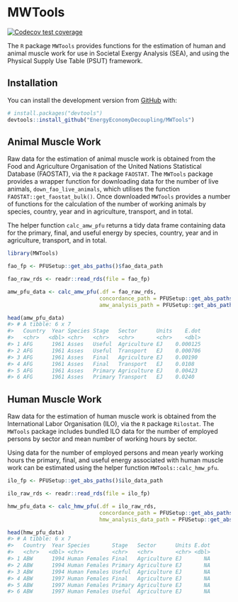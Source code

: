 
<!-- README.md is generated from README.Rmd. Please edit that file -->

# MWTools

<!-- badges: start -->

[![Codecov test
coverage](https://codecov.io/gh/EnergyEconomyDecoupling/MWTools/branch/master/graph/badge.svg)](https://codecov.io/gh/EnergyEconomyDecoupling/MWTools?branch=master)
<!-- badges: end -->

The `R` package `MWTools` provides functions for the estimation of human
and animal muscle work for use in Societal Exergy Analysis (SEA), and
using the Physical Supply Use Table (PSUT) framework.

## Installation

You can install the development version from
[GitHub](https://github.com/) with:

``` r
# install.packages("devtools")
devtools::install_github("EnergyEconomyDecoupling/MWTools")
```

## Animal Muscle Work

Raw data for the estimation of animal muscle work is obtained from the
Food and Agriculture Organisation of the United Nations Statistical
Database (FAOSTAT), via the `R` package `FAOSTAT`. The `MWTools` package
provides a wrapper function for downloading data for the number of live
animals, `down_fao_live_animals`, which utilises the function
`FAOSTAT::get_faostat_bulk()`. Once downloaded `MWTools` provides a
number of functions for the calculation of the number of working animals
by species, country, year and in agriculture, transport, and in total.

The helper function `calc_amw_pfu` returns a tidy data frame containing
data for the primary, final, and useful energy by species, country, year
and in agriculture, transport, and in total.

``` r
library(MWTools)

fao_fp <- PFUSetup::get_abs_paths()$fao_data_path

fao_raw_rds <- readr::read_rds(file = fao_fp)

amw_pfu_data <- calc_amw_pfu(.df = fao_raw_rds,
                             concordance_path = PFUSetup::get_abs_paths()$mw_concordance_path,
                             amw_analysis_path = PFUSetup::get_abs_paths()$amw_analysis_data_path)

head(amw_pfu_data)
#> # A tibble: 6 x 7
#>   Country  Year Species Stage   Sector      Units    E.dot
#>   <chr>   <dbl> <chr>   <chr>   <chr>       <chr>    <dbl>
#> 1 AFG      1961 Asses   Useful  Agriculture EJ    0.000125
#> 2 AFG      1961 Asses   Useful  Transport   EJ    0.000706
#> 3 AFG      1961 Asses   Final   Agriculture EJ    0.00190 
#> 4 AFG      1961 Asses   Final   Transport   EJ    0.0108  
#> 5 AFG      1961 Asses   Primary Agriculture EJ    0.00423 
#> 6 AFG      1961 Asses   Primary Transport   EJ    0.0240
```

## Human Muscle Work

Raw data for the estimation of human muscle work is obtained from the
International Labor Organisation (ILO), via the `R` package `Rilostat`.
The `MWTools` package includes bundled ILO data for the number of
employed persons by sector and mean number of working hours by sector.

Using data for the number of employed persons and mean yearly working
hours the primary, final, and useful energy associated with human muscle
work can be estimated using the helper function `MWTools::calc_hmw_pfu`.

``` r
ilo_fp <- PFUSetup::get_abs_paths()$ilo_data_path

ilo_raw_rds <- readr::read_rds(file = ilo_fp)

hmw_pfu_data <- calc_hmw_pfu(.df = ilo_raw_rds,
                             concordance_path = PFUSetup::get_abs_paths()$mw_concordance_path,
                             hmw_analysis_data_path = PFUSetup::get_abs_paths()$hmw_analysis_data_path)

head(hmw_pfu_data)
#> # A tibble: 6 x 7
#>   Country  Year Species       Stage   Sector      Units E.dot
#>   <chr>   <dbl> <chr>         <chr>   <chr>       <chr> <dbl>
#> 1 ABW      1994 Human Females Final   Agriculture EJ       NA
#> 2 ABW      1994 Human Females Primary Agriculture EJ       NA
#> 3 ABW      1994 Human Females Useful  Agriculture EJ       NA
#> 4 ABW      1997 Human Females Final   Agriculture EJ       NA
#> 5 ABW      1997 Human Females Primary Agriculture EJ       NA
#> 6 ABW      1997 Human Females Useful  Agriculture EJ       NA
```

